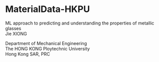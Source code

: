 # MaterialData-HKPU
ML approach to predicting and understanding the properties of metallic glasses  
Jie XIONG

Department of Mechanical Engineering    
The HONG KONG Ploytechnic University  
Hong Kong SAR, PRC

